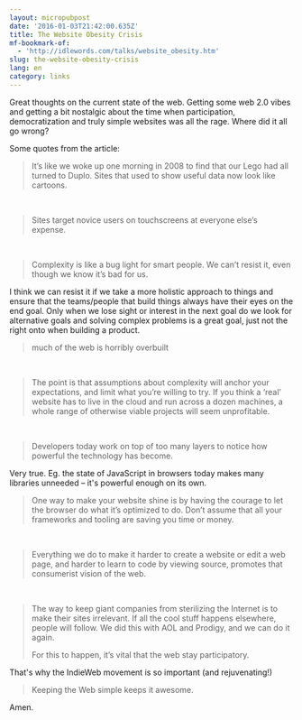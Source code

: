 ```yaml
---
layout: micropubpost
date: '2016-01-03T21:42:00.635Z'
title: The Website Obesity Crisis
mf-bookmark-of:
  - 'http://idlewords.com/talks/website_obesity.htm'
slug: the-website-obesity-crisis
lang: en
category: links
---
```

Great thoughts on the current state of the web. Getting some web 2.0 vibes and getting a bit nostalgic about the time when participation, democratization and truly simple websites was all the rage. Where did it all go wrong?

Some quotes from the article:

> It’s like we woke up one morning in 2008 to find that our Lego had all turned to Duplo. Sites that used to show useful data now look like cartoons.

​

> Sites target novice users on touchscreens at everyone else’s expense.

​

> Complexity is like a bug light for smart people. We can’t resist it, even though we know it’s bad for us.

​I think we can resist it if we take a more holistic approach to things and ensure that the teams/people that build things always have their eyes on the end goal. Only when we lose sight or interest in the next goal do we look for alternative goals and solving complex problems is a great goal, just not the right onto when building a product.

> much of the web is horribly overbuilt

​

> The point is that assumptions about complexity will anchor your expectations, and limit what you’re willing to try. If you think a ‘real’ website has to live in the cloud and run across a dozen machines, a whole range of otherwise viable projects will seem unprofitable.

​

> Developers today work on top of too many layers to notice how powerful the technology has become.

​Very true. Eg. the state of JavaScript in browsers today makes many libraries unneeded – it's powerful enough on its own.

> One way to make your website shine is by having the courage to let the browser do what it’s optimized to do. Don’t assume that all your frameworks and tooling are saving you time or money.

​

> Everything we do to make it harder to create a website or edit a web page, and harder to learn to code by viewing source, promotes that consumerist vision of the web.

​

> The way to keep giant companies from sterilizing the Internet is to make their sites irrelevant. If all the cool stuff happens elsewhere, people will follow. We did this with AOL and Prodigy, and we can do it again.
> 
> For this to happen, it’s vital that the web stay participatory.

​That's why the IndieWeb movement is so important (and rejuvenating!)

> Keeping the Web simple keeps it awesome.

​Amen.
